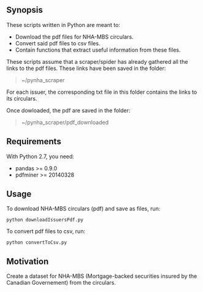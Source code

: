 ## Synopsis

These scripts written in Python are meant to:

- Download the pdf files for NHA-MBS circulars.
- Convert said pdf files to csv files.
- Contain functions that extract useful information from these files.

These scripts assume that a scraper/spider has already gathered all the links to the pdf files. These links have been saved in the folder:

> ~/pynha_scraper

For each issuer, the corresponding txt file in this folder contains the links to its circulars.

Once dowloaded, the pdf are saved in the folder:

> ~/pynha_scraper/pdf_downloaded

## Requirements

With Python 2.7, you need:

- pandas >= 0.9.0
- pdfminer >= 20140328

## Usage

To download NHA-MBS circulars (pdf) and save as files, run:

    python downloadIssuersPdf.py

To convert pdf files to csv, run:

    python convertToCsv.py


## Motivation

Create a dataset for NHA-MBS (Mortgage-backed securities insured by the Canadian Governement) from the circulars.
